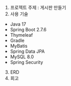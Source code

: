 1. 프로젝트 주제 : 게시판 만들기
2. 사용 기술
 - Java 17  
 - Spring Boot 2.7.6 
 - Thymeleaf  
 - Gradle  
 - MyBatis  
 - Spring Data JPA 
 - MySQL 8.0 
 - Spring Security 
3. ERD
4. 회고
